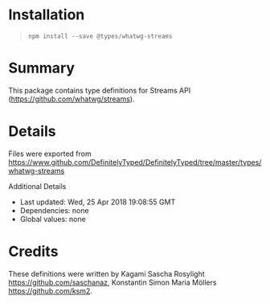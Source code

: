 # Installation
> `npm install --save @types/whatwg-streams`

# Summary
This package contains type definitions for Streams API (https://github.com/whatwg/streams).

# Details
Files were exported from https://www.github.com/DefinitelyTyped/DefinitelyTyped/tree/master/types/whatwg-streams

Additional Details
 * Last updated: Wed, 25 Apr 2018 19:08:55 GMT
 * Dependencies: none
 * Global values: none

# Credits
These definitions were written by Kagami Sascha Rosylight <https://github.com/saschanaz>, Konstantin Simon Maria Möllers <https://github.com/ksm2>.
